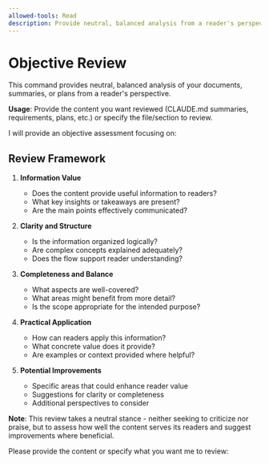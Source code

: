 ```yaml
---
allowed-tools: Read
description: Provide neutral, balanced analysis from a reader's perspective
---
```


# Objective Review

This command provides neutral, balanced analysis of your documents, summaries, or plans from a reader's perspective.

**Usage**: Provide the content you want reviewed (CLAUDE.md summaries, requirements, plans, etc.) or specify the file/section to review.

I will provide an objective assessment focusing on:

## Review Framework

1. **Information Value**

   - Does the content provide useful information to readers?
   - What key insights or takeaways are present?
   - Are the main points effectively communicated?

2. **Clarity and Structure**

   - Is the information organized logically?
   - Are complex concepts explained adequately?
   - Does the flow support reader understanding?

3. **Completeness and Balance**

   - What aspects are well-covered?
   - What areas might benefit from more detail?
   - Is the scope appropriate for the intended purpose?

4. **Practical Application**

   - How can readers apply this information?
   - What concrete value does it provide?
   - Are examples or context provided where helpful?

5. **Potential Improvements**
   - Specific areas that could enhance reader value
   - Suggestions for clarity or completeness
   - Additional perspectives to consider

**Note**: This review takes a neutral stance - neither seeking to criticize nor praise, but to assess how well the content serves its readers and suggest improvements where beneficial.

Please provide the content or specify what you want me to review:


